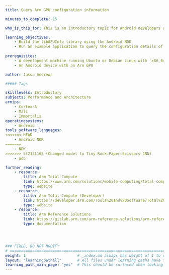 ```yaml
---
title: Query Arm GPU configuration information

minutes_to_complete: 15  

who_is_this_for: This is an introductory topic for Android developers who want to adjust application complexity to match device performance. 

learning_objectives: 
    - Build the libGPUInfo library using the Android NDK
    - Run an example application to query the configuration details of an Arm Mali or Arm Immortalis GPU
    
prerequisites:
    - A development machine running Ubuntu or Debian Linux with `x86_64` architecture
    - An Android device with an Arm GPU

author: Jason Andrews

##### Tags

skilllevels: Introductory
subjects: Performance and Architecture
armips:
    - Cortex-A
    - Mali
    - Immortalis
operatingsystems:
    - Android
tools_software_languages:
<<<<<<< HEAD
    - Android NDK
=======
    - NDK
>>>>>>> 5f2151168 (Changed model to Tiny Rock–Paper–Scissors CNN)
    - adb

further_reading:
    - resource:
        title: Arm Total Compute
        link: https://www.arm.com/solutions/mobile-computing/total-compute
        type: website
    - resource:
        title: Arm Total Compute (Developer)
        link: https://developer.arm.com/Tools%20and%20Software/Total%20Compute
        type: website
    - resource:
        title: Arm Reference Solutions
        link: https://gitlab.arm.com/arm-reference-solutions/arm-reference-solutions-docs/-/tree/master/docs/totalcompute
        type: documentation




### FIXED, DO NOT MODIFY
# ================================================================================
weight: 1                       # _index.md always has weight of 1 to order correctly
layout: "learningpathall"       # All files under learning paths have this same wrapper
learning_path_main_page: "yes"  # This should be surfaced when looking for related content. Only set for _index.md of learning path content.
---
```

